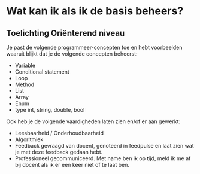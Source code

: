 # Wat kan ik als ik de basis beheers?

## Toelichting Oriënterend niveau

Je past de volgende programmeer-concepten toe en hebt voorbeelden waaruit blijkt dat je de volgende concepten beheerst:

+ Variable
+ Conditional statement
+ Loop
+ Method
+ List
+ Array
+ Enum
+ type int, string, double, bool

Ook heb je de volgende vaardigheden laten zien en/of er aan gewerkt:
+ Leesbaarheid / Onderhoudbaarheid
+ Algoritmiek
+ Feedback gevraagd van docent, genoteerd in feedpulse en laat zien wat je met deze feedback gedaan hebt.
+ Professioneel gecommuniceerd. Met name ben ik op tijd, meld ik me af bij docent als ik er een keer niet of te laat ben.  

